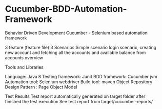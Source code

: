 # Cucumber-BDD-Automation-Framework

Behavior Driven Development Cucumber - Selenium based automation framework

3 feature (feature file)
3 Scenarios
Simple scenario login scenario, creating new account and fetching all the accounts and available balance from accounts overview

Tools and Libraries

Language: Java 8
Testing framework: Junit
BDD framework: Cucumber jvm
Automation tool: Selenium webdriver
Build tool: maven
Object Repository Design Pattern : Page Object Model

Test Results
Test report automatically generated on target folder after finished the test execution
See test report from target/cucumber-reports/
